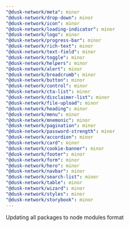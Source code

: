 ```yaml
---
"@dusk-network/meta": minor
"@dusk-network/drop-down": minor
"@dusk-network/icon": minor
"@dusk-network/loading-indicator": minor
"@dusk-network/logo": minor
"@dusk-network/progress-bar": minor
"@dusk-network/rich-text": minor
"@dusk-network/text-field": minor
"@dusk-network/toggle": minor
"@dusk-network/helpers": minor
"@dusk-network/alert": minor
"@dusk-network/breadcrumb": minor
"@dusk-network/button": minor
"@dusk-network/control": minor
"@dusk-network/cta-list": minor
"@dusk-network/disclaimer-list": minor
"@dusk-network/file-upload": minor
"@dusk-network/heading": minor
"@dusk-network/menu": minor
"@dusk-network/mnemonic": minor
"@dusk-network/pagination": minor
"@dusk-network/password-strength": minor
"@dusk-network/accordion": minor
"@dusk-network/card": minor
"@dusk-network/cookie-banner": minor
"@dusk-network/footer": minor
"@dusk-network/form": minor
"@dusk-network/hero": minor
"@dusk-network/navbar": minor
"@dusk-network/search-list": minor
"@dusk-network/table": minor
"@dusk-network/wizard": minor
"@dusk-network/styles": minor
"@dusk-network/storybook": minor
---
```


Updating all packages to node modules format
